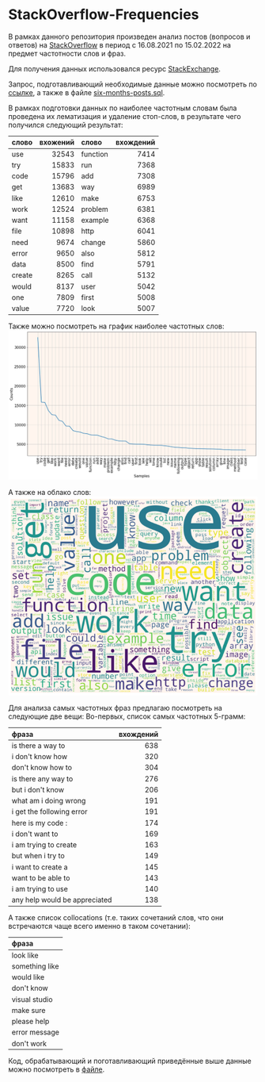 # StackOverflow-Frequencies
В рамках данного репозитория произведен анализ постов (вопросов и ответов) на [StackOverflow](http://stackoverflow.com) 
в период с 16.08.2021 по 15.02.2022 на предмет частотности слов и фраз.

Для получения данных использовался ресурс [StackExchange](https://data.stackexchange.com/stackoverflow/).

Запрос, подготавливающий необходимые данные можно посмотреть по [ссылке](https://data.stackexchange.com/stackoverflow/revision/1559588/1906023/), а также в файле [six-months-posts.sql](https://github.com/DenisKorotchenko/StackOverflow-Frequencies/blob/master/six-months-posts.sql).

В рамках подготовки данных по наиболее частотным словам была проведена их лематизация и удаление стоп-слов, в результате чего получился следующий результат:

| слово  | вхожений | слово    | вхождений |
|:-------|---------:|:---------|----------:|
| use    |    32543 | function |      7414 |
| try    |    15833 | run      |      7368 |
| code   |    15796 | add      |      7308 |
| get    |    13683 | way      |      6989 |
| like   |    12610 | make     |      6753 |
| work   |    12524 | problem  |      6381 |
| want   |    11158 | example  |      6368 |
| file   |    10898 | http     |      6041 |
| need   |     9674 | change   |      5860 |
| error  |     9650 | also     |      5812 |
| data   |     8500 | find     |      5791 |
| create |     8265 | call     |      5132 |
| would  |     8137 | user     |      5042 |
| one    |     7809 | first    |      5008 |
| value  |     7720 | look     |      5007 |


Также можно посмотреть на график наиболее частотных слов:
![Частостность слов](images/freq-w1.png)

А также на облако слов:
![Облако слов](images/wordcloud-1.png)

Для анализа самых частотных фраз  предлагаю посмотреть на следующие две вещи:
Во-первых, список самых частотных 5-грамм:

| фраза                         | вхождений |
|:------------------------------|----------:|
| is there a way to             |       638 |
| i don't know how              |       320 |
| don't know how to             |       304 |
| is there any way to           |       276 |
| but i don't know              |       206 |
| what am i doing wrong         |       191 |
| i get the following error     |       191 |
| here is my code :             |       174 |
| i don't want to               |       169 |
| i am trying to create         |       163 |
| but when i try to             |       149 |
| i want to create a            |       145 |
| want to be able to            |       143 |
| i am trying to use            |       140 |
| any help would be appreciated |       138 |

А также список collocations (т.е. таких сочетаний слов, что они встречаются чаще всего именно в таком сочетании):

| фраза          |
|:---------------|
| look like      |
| something like |
| would like     |
| don't know     |
| visual studio  |
| make sure      |
| please help    |
| error message  |
| don't work     |

Код, обрабатывающий и поготавливающий приведённые выше данные можно посмотреть в [файле](https://github.com/DenisKorotchenko/StackOverflow-Frequencies/blob/master/analysis.ipynb).